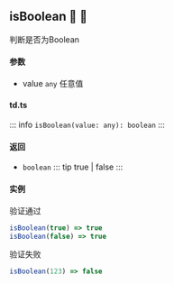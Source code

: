 ## isBoolean :tada: :100: 
判断是否为Boolean
#### 参数 
- value `any` 任意值
 
#### td.ts
::: info
`isBoolean(value: any): boolean`
:::
#### 返回 
- `boolean` 
::: tip
true | false
:::
#### 实例 
验证通过


```ts
isBoolean(true) => true
isBoolean(false) => true
```
验证失败


```ts
isBoolean(123) => false
```
